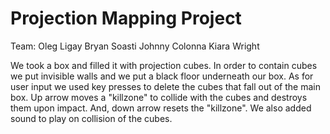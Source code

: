 # Projection Mapping Project

Team:
Oleg Ligay
Bryan Soasti
Johnny Colonna
Kiara Wright

We took a box and filled it with projection cubes. In order to contain cubes we put invisible walls and we put a black floor underneath our box. As for user input we used key presses to delete the cubes that fall out of the main box. Up arrow moves a "killzone" to collide with the cubes and destroys them upon impact. And, down arrow resets the "killzone". We also added sound to play on collision of the cubes.
